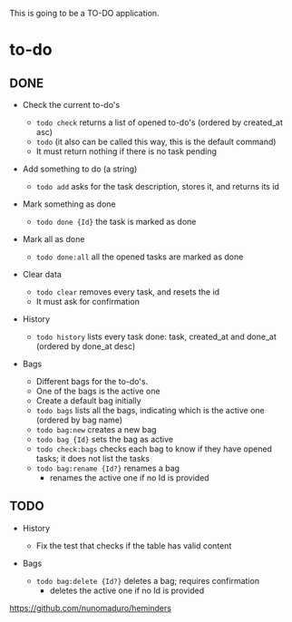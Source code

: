 This is going to be a TO-DO application.

# to-do

## DONE

- Check the current to-do's
    - `todo check` returns a list of opened to-do's (ordered by created_at asc)
    - `todo` (it also can be called this way, this is the default command)
    - It must return nothing if there is no task pending
- Add something to do (a string)
    - `todo add` asks for the task description, stores it, and returns its id
- Mark something as done
    - `todo done {Id}` the task is marked as done
- Mark all as done
    - `todo done:all` all the opened tasks are marked as done
- Clear data
    - `todo clear` removes every task, and resets the id
    - It must ask for confirmation
- History
    - `todo history` lists every task done: task, created_at and done_at (ordered by done_at desc)

- Bags
    - Different bags for the to-do's.
    - One of the bags is the active one
    - Create a default bag initially
    - `todo bags` lists all the bags, indicating which is the active one (ordered by bag name)
    - `todo bag:new` creates a new bag
    - `todo bag {Id}` sets the bag as active
    - `todo check:bags` checks each bag to know if they have opened tasks; it does not list the tasks
    - `todo bag:rename {Id?}` renames a bag
        - renames the active one if no Id is provided

## TODO

- History
    - Fix the test that checks if the table has valid content

- Bags
    - `todo bag:delete {Id?}` deletes a bag; requires confirmation
        - deletes the active one if no Id is provided


https://github.com/nunomaduro/heminders
